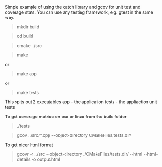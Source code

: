 Simple example of using the catch library and gcov for unit test and coverage stats.
You can use any testing framework, e.g. gtest in the same way.

> mkdir build

> cd build

> cmake ../src

> make

or

> make app

or

> make tests

This spits out 2 executables
app - the application
tests - the appliaction unit tests

To get coverage metricc on osx or linux from the build folder

> ./tests

> gcov ../src/*.cpp --object-directory CMakeFiles/tests.dir/

To get nicer html format

>gcovr -r ../src --object-directory ./CMakeFiles/tests.dir/ --html --html-details -o output.html
